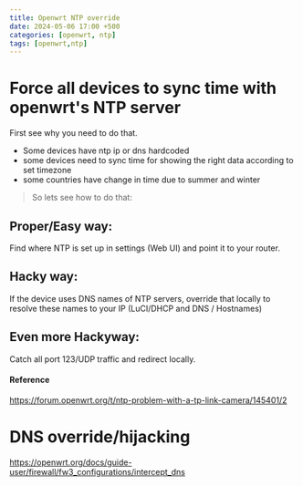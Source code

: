 ```yaml
---
title: Openwrt NTP override
date: 2024-05-06 17:00 +500
categories: [openwrt, ntp]
tags: [openwrt,ntp]
---
```


# Force all devices to sync time with openwrt's NTP server

First see why you need to do that. 

* Some devices have ntp ip or dns hardcoded 
* some devices need to sync time for showing the right data according to set timezone
* some countries have change in time due to summer and winter

> So lets see how to do that:

## Proper/Easy way: 

Find where NTP is set up in settings (Web UI) and point it to your router.

## Hacky way:

If the device uses DNS names of NTP servers, override that locally to resolve these names to your IP (LuCI/DHCP and DNS / Hostnames)

## Even more Hackyway:

Catch all port 123/UDP traffic and redirect locally.

#### Reference 

<https://forum.openwrt.org/t/ntp-problem-with-a-tp-link-camera/145401/2>


# DNS override/hijacking

<https://openwrt.org/docs/guide-user/firewall/fw3_configurations/intercept_dns>